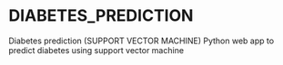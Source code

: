 # DIABETES_PREDICTION
Diabetes prediction (SUPPORT VECTOR MACHINE)
Python web app to predict diabetes using support vector machine
 

